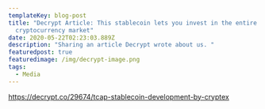 ```yaml
---
templateKey: blog-post
title: "Decrypt Article: This stablecoin lets you invest in the entire
  cryptocurrency market"
date: 2020-05-22T02:23:03.889Z
description: "Sharing an article Decrypt wrote about us. "
featuredpost: true
featuredimage: /img/decrypt-image.png
tags:
  - Media
---
```

https://decrypt.co/29674/tcap-stablecoin-development-by-cryptex